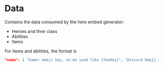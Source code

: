 # Data

Contains the data consumed by the hero embed generator:

- Heroes and their class
- Abilities
- Items

For items and abilities, the format is

```json
"name": [ "Gamer emoji key, to be used like {theKey}", "Discord Emoji ID, to be used like https://cdn.discordapp.com/emojis/THE_ID.png" ]
```
